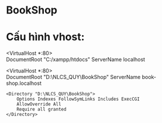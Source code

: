# BookShop


# Cấu hình vhost:
<VirtualHost *:80>	
    DocumentRoot "C:/xampp/htdocs" 
    ServerName localhost
</VirtualHost>


<VirtualHost *:80>    
    DocumentRoot "D:\NLCS_QUY\BookShop" 
    ServerName book-shop.localhost

    <Directory "D:\NLCS_QUY\BookShop"> 
        Options Indexes FollowSymLinks Includes ExecCGI
        AllowOverride All
        Require all granted
    </Directory>    
</VirtualHost>
